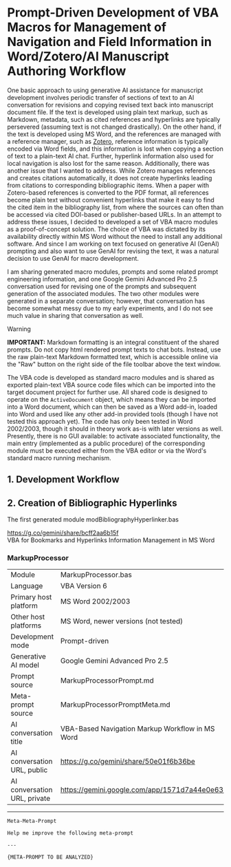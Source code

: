 # Prompt-Driven Development of VBA Macros for Management of Navigation and Field Information in Word/Zotero/AI Manuscript Authoring Workflow

One basic approach to using generative AI assistance for manuscript development involves periodic transfer of sections of text to an AI conversation for revisions and copying revised text back into manuscript document file. If the text is developed using plain text markup, such as Markdown, metadata, such as cited references and hyperlinks are typically persevered (assuming text is not changed drastically). On the other hand, if the text is developed using MS Word, and the references are managed with a reference manager, such as [Zotero][], reference information is typically encoded via Word fields, and this information is lost when copying a section of text to a plain-text AI chat. Further, hyperlink information also used for local navigation is also lost for the same reason. Additionally, there was another issue that I wanted to address. While Zotero manages references and creates citations automatically, it does not create hyperlinks leading from citations to corresponding bibliographic items. When a paper with Zotero-based references is converted to the PDF format, all references become plain text without convenient hyperlinks that make it easy to find the cited item in the bibliography list, from where the sources can often than be accessed via cited DOI-based or publisher-based URLs. In an attempt to address these issues, I decided to developed a set of VBA macro modules as a proof-of-concept solution. The choice of VBA was dictated by its availability directly within MS Word without the need to install any additional software. And since I am working on text focused on generative AI (GenAI) prompting and also want to use GenAI for revising the text, it was a natural decision to use GenAI for macro development.

I am sharing generated macro modules, prompts and some related prompt engineering information, and one Google Gemini Advanced Pro 2.5 conversation used for revising one of the prompts and subsequent generation of the associated modules. The two other modules were generated in a separate conversation; however, that conversation has become somewhat messy due to my early experiments, and I do not see much value in sharing that conversation as well.

> [!Warning]
> 
> **IMPORTANT:** Markdown formatting is an integral constituent of the shared prompts. Do not copy html rendered prompt texts to chat bots. Instead, use the raw plain-text Markdown formatted text, which is accessible online via the "Raw" button on the right side of the file toolbar above the text window.

The VBA code is developed as standard macro modules and is shared as exported plain-text VBA source code files which can be imported into the target document project for further use. All shared code is designed to operate on the `ActiveDocument` object, which means they can be imported into a Word document, which can then be saved as a Word add-in, loaded into Word and used like any other add-in provided tools (though I have not tested this approach yet). The code has only been tested in Word 2002/2003, though it should in theory work as-is with later versions as well. Presently, there is no GUI available: to activate associated functionality, the main entry (implemented as a public procedure) of the corresponding module must be executed either from the VBA editor or via the Word's standard macro running mechanism.

## 1. Development Workflow
## 2. Creation of Bibliographic Hyperlinks

The first generated module 
modBibliographyHyperlinker.bas






https://g.co/gemini/share/bcff2aa6b15f  
VBA for Bookmarks and Hyperlinks Information Management in MS Word  




### MarkupProcessor


|                              |                                                 |
| ---------------------------- | ----------------------------------------------- |
| Module                       | MarkupProcessor.bas                             |
| Language                     | VBA Version 6                                   |
| Primary host platform        | MS Word 2002/2003                               |
| Other host platforms         | MS Word, newer versions (not tested)            |
| Development mode             | Prompt-driven                                   |
| Generative AI model          | Google Gemini Advanced Pro 2.5                  |
| Prompt source                | MarkupProcessorPrompt.md                        |
| Meta-prompt source           | MarkupProcessorPromptMeta.md                    |
| AI conversation title        | VBA-Based Navigation Markup Workflow in MS Word |
| AI conversation URL, public  | https://g.co/gemini/share/50e01f6b36be          |
| AI conversation URL, private | https://gemini.google.com/app/1571d7a44e0e6355  |




****

```
Meta-Meta-Prompt

Help me improve the following meta-prompt

---

{META-PROMPT TO BE ANALYZED}

```

 
 
 <!-- References -->

[Zotero]: https://zotero.org
[MarkupProcessorPrompt]: MarkupProcessorPrompt.md
[MarkupProcessor]: MarkupProcessor.bas
[modBibliographyHyperlinkerPrompt]: modBibliographyHyperlinkerPrompt.md
[modBibliographyHyperlinker]: modBibliographyHyperlinker.bas
[modZoteroFieldRecovery]: modZoteroFieldRecovery.bas
